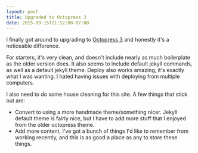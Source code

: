 ```yaml
---
layout: post
title: Upgraded to Octopress 3
date: 2015-09-15T21:52:08-07:00
---
```


I finally got around to upgrading to [Octopress 3](http://www.github.com/octopress/octopress.git) and honestly it's a noticeable difference.

For starters, it's very clean, and doesn't include nearly as much boilerplate as the older version does. It also seems to include default jekyll commands, as well as a default jekyll theme. Deploy also works amazing, it's exactly what I was wanting. I hated having issues with deploying from multiple computers.

I also need to do some house cleaning for this site. A few things that stick out are:

* Convert to using a more handmade theme/something nicer. Jekyll default theme is fairly nice, but I have to add more stuff that I enjoyed from the older octopress theme.
* Add more content, I've got a bunch of things I'd like to remember from working recently, and this is as good a place as any to store these things.
